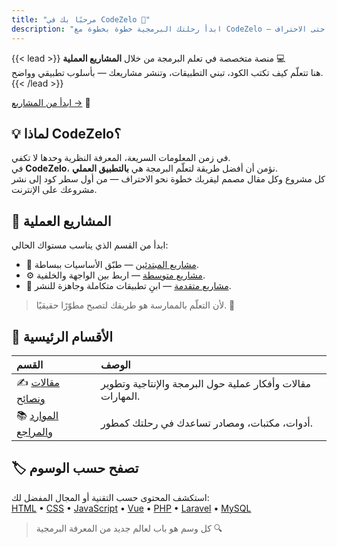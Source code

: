 ```yaml
---
title: "مرحبًا بك في CodeZelo 🚀"
description: "ابدأ رحلتك البرمجية خطوة بخطوة مع CodeZelo — موقع متخصص في المشاريع العملية، المقالات، والموارد التي تبني خبرتك من الصفر حتى الاحتراف."
---
```


{{< lead >}}
منصة متخصصة في تعلم البرمجة من خلال **المشاريع العملية** 💻  
هنا تتعلّم كيف تكتب الكود، تبني التطبيقات، وتنشر مشاريعك — بأسلوب تطبيقي وواضح.
{{< /lead >}}

[ابدأ من المشاريع →](/ar/categories) 🚀

## 💡 لماذا CodeZelo؟
في زمن المعلومات السريعة، المعرفة النظرية وحدها لا تكفي.  
في **CodeZelo**، نؤمن أن أفضل طريقة لتعلّم البرمجة هي **بالتطبيق العملي**.  
كل مشروع وكل مقال مصمم ليقربك خطوة نحو الاحتراف — من أول سطر كود إلى نشر مشروعك على الإنترنت.

## 🚀 المشاريع العملية
ابدأ من القسم الذي يناسب مستواك الحالي:

- 🧱 [مشاريع المبتدئين](/ar/categories/beginner-projects/) — طبّق الأساسيات ببساطة.  
- ⚙️ [مشاريع متوسطة](/ar/categories/intermediate-projects/) — اربط بين الواجهة والخلفية.  
- 🧩 [مشاريع متقدمة](/ar/categories/advanced-projects/) — ابنِ تطبيقات متكاملة وجاهزة للنشر.

> لأن التعلّم بالممارسة هو طريقك لتصبح مطوّرًا حقيقيًا. 💪

## 🧭 الأقسام الرئيسية

| القسم | الوصف |
|:------|:------|
| ✍️ [مقالات ونصائح](/ar/categories/articles-and-tips/) | مقالات وأفكار عملية حول البرمجة والإنتاجية وتطوير المهارات. |
| 📚 [الموارد والمراجع](/ar/categories/resources/) | أدوات، مكتبات، ومصادر تساعدك في رحلتك كمطور. |

## 🏷️ تصفح حسب الوسوم

استكشف المحتوى حسب التقنية أو المجال المفضل لك:  
[HTML](/ar/tags/html/) • [CSS](/ar/tags/css/) • [JavaScript](/ar/tags/javascript/) • [Vue](/ar/tags/vue/) • [PHP](/ar/tags/php/) • [Laravel](/ar/tags/laravel/) • [MySQL](/ar/tags/mysql/)

> كل وسم هو باب لعالم جديد من المعرفة البرمجية 🔍
